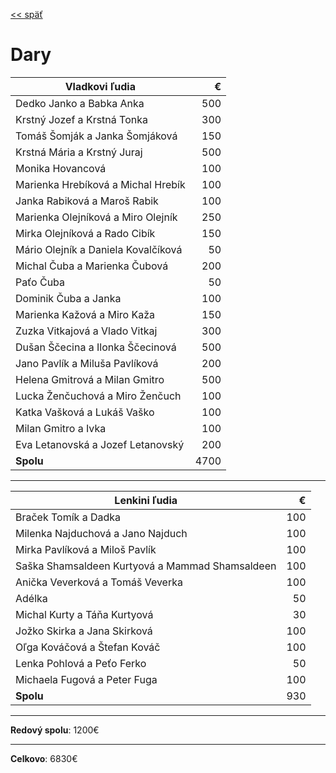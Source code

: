 [<< späť](../)

# Dary

| Vladkovi ľudia                      |    € |
| ----------------------------------- | ---: |
| Dedko Janko a Babka Anka            |  500 |
| Krstný Jozef a Krstná Tonka         |  300 |
| Tomáš Šomják a Janka Šomjáková      |  150 |
| Krstná Mária a Krstný Juraj         |  500 |
| Monika Hovancová                    |  100 |
| Marienka Hrebíková a Michal Hrebík  |  100 |
| Janka Rabiková a Maroš Rabik        |  100 |
| Marienka Olejníková a Miro Olejník  |  250 |
| Mirka Olejníková a Rado Cibík       |  150 |
| Mário Olejník a Daniela Kovalčíková |   50 |
| Michal Čuba a Marienka Čubová       |  200 |
| Paťo Čuba                           |   50 |
| Dominik Čuba a Janka                |  100 |
| Marienka Kažová a Miro Kaža         |  150 |
| Zuzka Vitkajová a Vlado Vitkaj      |  300 |
| Dušan Ščecina a Ilonka Ščecinová    |  500 |
| Jano Pavlík a Miluša Pavlíková      |  200 |
| Helena Gmitrová a Milan Gmitro      |  500 |
| Lucka Ženčuchová a Miro Ženčuch     |  100 |
| Katka Vašková a Lukáš Vaško         |  100 |
| Milan Gmitro a Ivka                 |  100 |
| Eva Letanovská a Jozef Letanovský   |  200 |
| **Spolu**                           | 4700 |

---

| Lenkini ľudia                                   |   € |
| ----------------------------------------------- | --: |
| Braček Tomík a Dadka                            | 100 |
| Milenka Najduchová a Jano Najduch               | 100 |
| Mirka Pavlíková a Miloš Pavlík                  | 100 |
| Saška Shamsaldeen Kurtyová a Mammad Shamsaldeen | 100 |
| Anička Veverková a Tomáš Veverka                | 100 |
| Adélka                                          |  50 |
| Michal Kurty a Táňa Kurtyová                    |  30 |
| Jožko Skirka a Jana Skirková                    | 100 |
| Oľga Kováčová a Štefan Kováč                    | 100 |
| Lenka Pohlová a Peťo Ferko                      |  50 |
| Michaela Fugová a Peter Fuga                    | 100 |
| **Spolu**                                       | 930 |

---

**Redový spolu**: 1200€

---

**Celkovo**: 6830€
